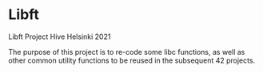 # Libft
Libft Project Hive Helsinki 2021

The purpose of this project is to re-code some libc functions, as well as other common utility functions to be reused in the subsequent 42 projects.
